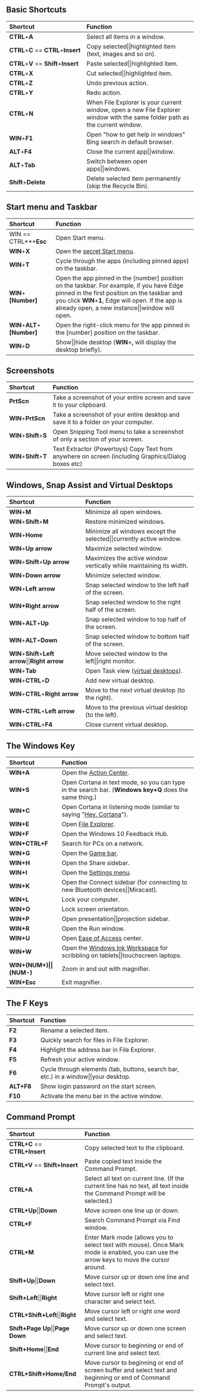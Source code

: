 ## Basic Shortcuts
|Shortcut|Function|
|:--------|:--------|
|**CTRL**+**A**|Select all items in a window.|
|**CTRL**+**C** == **CTRL**+**Insert**|Copy selected\|\|highlighted item (text, images and so on).|
|**CTRL**+**V** == **Shift**+**Insert**|Paste selected\|\|highlighted item.
|**CTRL**+**X**|Cut selected\|\|highlighted item.|
|**CTRL**+**Z**|Undo previous action.|
|**CTRL**+**Y**|Redo action.|
|**CTRL**+**N**|When File Explorer is your current window, open a new File Explorer window with the same folder path as the current window.|
|**WIN**+**F1**|Open "how to get help in windows" Bing search in default browser.|
|**ALT**+**F4**|Close the current app\|\|window.|
|**ALT**+**Tab**|Switch between open apps\|\|windows.|
|**Shift**+**Delete**|Delete selected item permanently (skip the Recycle Bin).|

## Start menu and Taskbar
|Shortcut|Function|
|:--------|:--------|
|WIN == CTRL**+**Esc**|Open Start menu.
|**WIN**+**X**|Open the [secret Start menu](https://www.cnet.com/tech/computing/windows-10s-secret-start-menu/).
|**WIN**+**T**|Cycle through the apps (including pinned apps) on the taskbar.
|**WIN**+**[Number]**|Open the app pinned in the [number] position on the taskbar. For example, if you have Edge pinned in the first position on the taskbar and you click **WIN**+**1**, Edge will open. If the app is already open, a new instance\|\|window will open.
|**WIN**+**ALT**+**[Number]**|Open the right-click menu for the app pinned in the [number] position on the taskbar.
|**WIN**+**D**|Show\|\|hide desktop (**WIN**+**,** will display the desktop briefly).

## Screenshots
|Shortcut|Function|
|:--------|:--------|
|**PrtScn**|Take a screenshot of your entire screen and save it to your clipboard.|
|**WIN**+**PrtScn**|Take a screenshot of your entire desktop and save it to a folder on your computer.|
|**WIN**+**Shift**+**S**|Open Snipping Tool menu to take a screenshot of only a section of your screen.|
|**WIN**+**Shift**+**T**|Text Extractor (Powertoys) Copy Text from anywhere on screen (including Graphics/Dialog boxes etc)|

## Windows, Snap Assist and Virtual Desktops
|Shortcut|Function|
|:--------|:--------|
|**WIN**+**M**|Minimize all open windows.|
|**WIN**+**Shift**+**M**|Restore minimized windows.|
|**WIN**+**Home**|Minimize all windows except the selected\|\|currently active window.|
|**WIN**+**Up arrow**|Maximize selected window.|
|**WIN**+**Shift**+**Up arrow**|Maximizes the active window vertically while maintaining its width.|
|**WIN**+**Down arrow**|Minimize selected window.|
|**WIN**+**Left arrow**|Snap selected window to the left half of the screen.|
|**WIN+Right arrow**|Snap selected window to the right half of the screen.|
|**WIN**+**ALT**+**Up**|Snap selected window to top half of the screen.|
|**WIN**+**ALT**+**Down**|Snap selected window to bottom half of the screen.|
|**WIN**+**Shift**+**Left arrow**\|\|**Right arrow**|Move selected window to the left\|\|right monitor.|
|**WIN**+**Tab**|Open Task view ([virtual desktops](https://www.cnet.com/tech/services-and-software/how-to-use-multiple-desktops-on-one-screen-in-windows-11/)).|
|**WIN**+**CTRL**+**D**|Add new virtual desktop.|
|**WIN**+**CTRL**+**Right arrow**|Move to the next virtual desktop (to the right).|
|**WIN**+**CTRL**+**Left arrow**|Move to the previous virtual desktop (to the left).|
|**WIN**+**CTRL**+**F4**|Close current virtual desktop.|

## The Windows Key
|Shortcut|Function|
|:--------|:--------|
|**WIN+A**|Open the [Action Center](https://www.cnet.com/tech/computing/exploring-the-notifications-center-in-windows-10/).|
|**WIN+S**|Open Cortana in text mode, so you can type in the search bar. (**Windows key+Q** does the same thing.)|
|**WIN+C**|Open Cortana in listening mode (similar to saying "[Hey, Cortana](https://www.cnet.com/tech/software/how-to-enable-hey-cortana-on-windows-10/)").|
|**WIN+E**|Open [File Explorer](https://www.cnet.com/tech/computing/file-explorer-tips-and-tricks/).|
|**WIN+F**|Open the Windows 10 Feedback Hub.|
|**WIN+CTRL+F**|Search for PCs on a network.|
|**WIN+G**|Open the [Game bar](https://www.cnet.com/tech/computing/use-the-xbox-app-to-record-your-screen-in-windows-10/).|
|**WIN+H**|Open the Share sidebar.|
|**WIN+I**|Open the [Settings menu](https://www.cnet.com/tech/computing/exploring-the-windows-10-settings-menu/).|
|**WIN+K**|Open the Connect sidebar (for connecting to new Bluetooth devices\|\|Miracast).|
|**WIN+L**|Lock your computer.|
|**WIN+O**|Lock screen orientation.|
|**WIN+P**|Open presentation\|\|projection sidebar.|
|**WIN+R**|Open the Run window.|
|**WIN+U**|Open [Ease of Access](https://www.cnet.com/tech/computing/windows-10-settings-menu-the-ease-of-access-tab/) center.|
|**WIN+W**|Open the [Windows Ink Workspace](https://www.cnet.com/tech/computing/exploring-the-new-windows-ink-workspace/) for scribbling on tablets\|\|touchscreen laptops.|
|**WIN+(NUM+)\|\|(NUM-)**|Zoom in and out with magnifier.|
|**WIN+Esc**|Exit magnifier.|

## The F Keys
|Shortcut|Function|
|:--------|:--------|
|**F2**|Rename a selected item.|
|**F3**|Quickly search for files in File Explorer.|
|**F4**|Highlight the address bar in File Explorer.|
|**F5**|Refresh your active window.|
|**F6**|Cycle through elements (tab, buttons, search bar, etc.) in a window\|\|your desktop.|
|**ALT+F8**|Show login password on the start screen.|
|**F10**|Activate the menu bar in the active window.|

## Command Prompt
|Shortcut|Function|
|:-------|:--------|
|**CTRL+C** == **CTRL+Insert**|Copy selected text to the clipboard.|
|**CTRL+V** == **Shift+Insert**|Paste copied text inside the Command Prompt.|
|**CTRL+A**|Select all text on current line. (If the current line has no text, all text inside the Command Prompt will be selected.)|
|**CTRL+Up**\|\|**Down**|Move screen one line up or down.|
|**CTRL+F**|Search Command Prompt via Find window.|
|**CTRL+M**|Enter Mark mode (allows you to select text with mouse). Once Mark mode is enabled, you can use the arrow keys to move the cursor around.|
|**Shift+Up**\|\|**Down**|Move cursor up or down one line and select text.|
|**Shift+Left**\|\|**Right**|Move cursor left or right one character and select text.|
|**CTRL+Shift+Left**\|\|**Right**|Move cursor left or right one word and select text.|
|**Shift+Page Up**\|\|**Page Down**|Move cursor up or down one screen and select text.|
|**Shift+Home**\|\|**End**|Move cursor to beginning or end of current line and select text.|
|**CTRL+Shift+Home/End**|Move cursor to beginning or end of screen buffer and select text and beginning or end of Command Prompt's output.|
